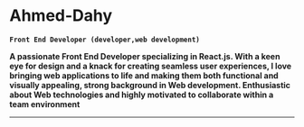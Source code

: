 # Ahmed-Dahy

**`Front End Developer (developer,web development)`**

**A passionate Front End Developer specializing in React.js. With a keen eye for design and a knack for creating seamless user experiences, I love bringing web applications to life and making them both functional and visually appealing, strong background in Web development. Enthusiastic about Web technologies and highly motivated to collaborate within a team environment**
<hr>
